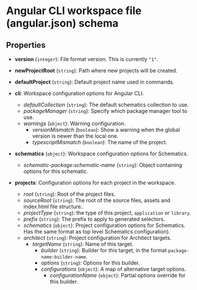 <!-- Links in /docs/documentation should NOT have `.md` at the end, because they end up in our wiki at release. -->

# Angular CLI workspace file (angular.json) schema

## Properties

- **version** (`integer`): File format version. This is currently `"1"`.

- **newProjectRoot** (`string`): Path where new projects will be created.

- **defaultProject** (`string`): Default project name used in commands.

- **cli**: Workspace configuration options for Angular CLI.
  - *defaultCollection* (`string`): The default schematics collection to use.
  - *packageManager* (`string`): Specify which package manager tool to use.
  - *warnings* (`object`): Warning configuration.
    - *versionMismatch* (`boolean`): Show a warning when the global version is newer than the local one.
    - *typescriptMismatch* (`boolean`): The name of the project.

- **schematics** (`object`): Workspace configuration options for Schematics.
  - *schematic-package:schematic-name* (`string`): Object containing options for this schematic.

- **projects**: Configuration options for each project in the workspace.
  - *root* (`string`): Root of the project files.
  - *sourceRoot* (`string`): The root of the source files, assets and index.html file structure..
  - *projectType* (`string`): the type of this project, `application` or `library`.
  - *prefix* (`string`): The prefix to apply to generated selectors.
  - *schematics* (`object`): Project configuration options for Schematics. Has the same format as top level Schematics configuration).
  - *architect* (`string`): Project configuration for Architect targets.
    - *targetName* (`string`): Name of this target.
      - *builder* (`string`): Builder for this target, in the format `package-name:builder-name`.
      - *options* (`string`): Options for this builder.
      - *configurations* (`object`): A map of alternative target options.
        - *configurationName* (`object`): Partial options override for this builder.
